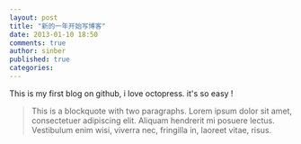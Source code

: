 ```yaml
---
layout: post
title: "新的一年开始写博客"
date: 2013-01-10 18:50
comments: true
author: sinber
published: true
categories: 
---
```


This is my first blog on github, i love octopress. it's so easy !
 
>This is a blockquote with two paragraphs. Lorem ipsum dolor sit amet,
consectetuer adipiscing elit. Aliquam hendrerit mi posuere lectus.
Vestibulum enim wisi, viverra nec, fringilla in, laoreet vitae, risus.